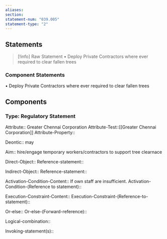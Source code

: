 ```yaml
---
aliases: 
section: 
statement-num: "039.005"
statement-type: "2"
---
```

## Statements 
> [!info] Raw Statement
> • Deploy Private Contractors where ever required to clear fallen trees 
> 

### Component Statements
• Deploy Private Contractors where ever required to clear fallen trees 
## Components
### Type: Regulatory Statement
Attribute:: Greater Chennai Corporation
Attribute-Test::[[Greater Chennai Corporation]]
Attribute-Property::

Deontic:: may

Aim:: hire/engage temporary workers/contractors to support tree clearnace

Direct-Object::
	Reference-statement::

Indirect-Object::
	Reference-statement::

Activation-Condition-Content:: If own staff are insufficient. 
	Activation-Condition-(Reference to statement)::

Execution-Constraint-Content::
	Execution-Constraint-(Reference-to-statement)::

Or-else::
	Or-else-(Forward-reference)::

Logical-combination::

Invoking-statement(s)::
